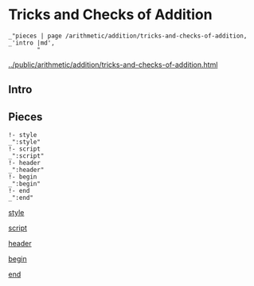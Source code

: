 # Tricks and Checks of Addition

    _"pieces | page /arithmetic/addition/tricks-and-checks-of-addition, _'intro |md',
            "

[../public/arithmetic/addition/tricks-and-checks-of-addition.html](# "save:")


## Intro

## Pieces

    !- style
    _":style"
    !- script
    _":script"
    !- header
    _":header"
    !- begin
    _":begin"
    !- end
    _":end"

[style]() 

[script]()

[header]()

[begin]()

[end]()

